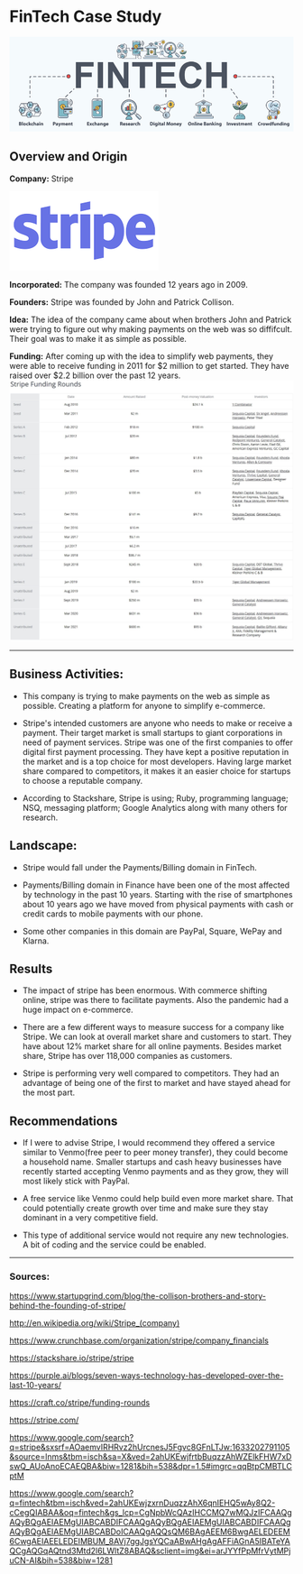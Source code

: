 # FinTech Case Study
![fintech](fintech.jpg)

## Overview and Origin

**Company:** Stripe

![logo](stripe-logo.png)

**Incorporated:** The company was founded 12 years ago in 2009.

**Founders:** Stripe was founded by John and Patrick Collison.

**Idea:** The idea of the company came about when brothers John and Patrick were trying to figure out why making payments on the web was so diffifcult. Their goal was to make it as simple as possible. 

**Funding:** After coming up with the idea to simplify web payments, they were able to receive funding in 2011 for $2 million to get started. They have raised over $2.2 billion over the past 12 years.
![funding](funding2.jpg)


---


## Business Activities:

* This company is trying to make payments on the web as simple as possible. Creating a platform for anyone to simplify e-commerce.

* Stripe's intended customers are anyone who needs to make or receive a payment. Their target market is small startups to giant corporations in need of payment services. Stripe was one of the first companies to offer digital first payment processing. They have kept a positive reputation in the market and is a top choice for most developers. Having large market share compared to competitors, it makes it an easier choice for startups to choose a reputable company.

* According to Stackshare, Stripe is using; Ruby, programming language; NSQ, messaging platform; Google Analytics along with many others for research.

## Landscape:


* Stripe would fall under the Payments/Billing domain in FinTech. 

* Payments/Billing domain in Finance have been one of the most affected by technology in the past 10 years. Starting with the rise of smartphones about 10 years ago we have moved from physical payments with cash or credit cards to mobile payments with our phone.

* Some other companies in this domain are PayPal, Square, WePay and Klarna.


## Results

* The impact of stripe has been enormous. With commerce shifting online, stripe was there to facilitate payments. Also the pandemic had a huge impact on e-commerce. 

* There are a few different ways to measure success for a company like Stripe. We can look at overall market share and customers to start. They have about 12% market share for all online payments. Besides market share, Stripe has over 118,000 companies as customers. 

* Stripe is performing very well compared to competitors. They had an advantage of being one of the first to market and have stayed ahead for the most part. 


## Recommendations

* If I were to advise Stripe, I would recommend they offered a service similar to Venmo(free peer to peer money transfer), they could become a household name. Smaller startups and cash heavy businesses have recently started accepting Venmo payments and as they grow, they will most likely stick with PayPal.

* A free service like Venmo could help build even more market share. That could potentially create growth over time and make sure they stay dominant in a very competitive field.

* This type of additional service would not require any new technologies. A bit of coding and the service could be enabled. 

-----

### Sources:

https://www.startupgrind.com/blog/the-collison-brothers-and-story-behind-the-founding-of-stripe/

http://en.wikipedia.org/wiki/Stripe_(company)

https://www.crunchbase.com/organization/stripe/company_financials

https://stackshare.io/stripe/stripe

https://purple.ai/blogs/seven-ways-technology-has-developed-over-the-last-10-years/

https://craft.co/stripe/funding-rounds

https://stripe.com/

https://www.google.com/search?q=stripe&sxsrf=AOaemvIRHRvz2hUrcnesJ5Fgvc8GFnLTJw:1633202791105&source=lnms&tbm=isch&sa=X&ved=2ahUKEwjfrtbBuqzzAhWZElkFHW7xDswQ_AUoAnoECAEQBA&biw=1281&bih=538&dpr=1.5#imgrc=qqBtpCMBTLCptM

https://www.google.com/search?q=fintech&tbm=isch&ved=2ahUKEwjzxrnDuqzzAhX6qnIEHQ5wAy8Q2-cCegQIABAA&oq=fintech&gs_lcp=CgNpbWcQAzIHCCMQ7wMQJzIFCAAQgAQyBQgAEIAEMgUIABCABDIFCAAQgAQyBQgAEIAEMgUIABCABDIFCAAQgAQyBQgAEIAEMgUIABCABDoICAAQgAQQsQM6BAgAEEM6BwgAELEDEEM6CwgAEIAEELEDEIMBUM_8AVj7ggJgsYQCaABwAHgAgAFFiAGnA5IBATeYAQCgAQGqAQtnd3Mtd2l6LWltZ8ABAQ&sclient=img&ei=arJYYfPpMfrVytMPjuCN-AI&bih=538&biw=1281


